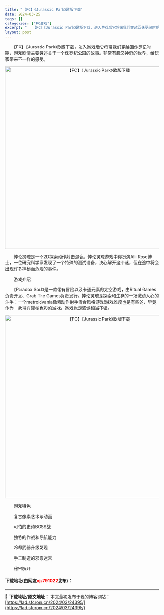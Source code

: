 ```yaml
---
title: "【FC】《Jurassic Park》欧版下载"
date: 2024-03-25
tags: []
categories: ["FC游戏"]
excerpt: "　　【FC】《Jurassic Park》欧版下载，进入游戏后它将带我们穿越回侏罗纪时期，游戏剧情主要讲述关于一个侏罗纪公园的故事。非常有趣又神奇的世界，给玩家带来不一样的感受。 　　悖论灵魂是一个2D探索动作射击混合。悖论灵魂游戏中你扮演Alli Rose博士，一位研究科学家发现了一个特殊的测试设&hellip;"
layout: post
---
```


 <p>　　【FC】《Jurassic Park》欧版下载，进入游戏后它将带我们穿越回侏罗纪时期，游戏剧情主要讲述关于一个侏罗纪公园的故事。非常有趣又神奇的世界，给玩家带来不一样的感受。</p> <p align="center"><img align="" border="0" src="https://lad.sfcrom.cn/wp-content/uploads/2024/03/20240325_660193eac1375.png" width="597" alt="【FC】《Jurassic Park》欧版下载" /></p> <p>　　悖论灵魂是一个2D探索动作射击混合。悖论灵魂游戏中你扮演Alli Rose博士，一位研究科学家发现了一个特殊的测试设备，决心解开这个谜，但在途中将会出现许多神秘而危险的事件。</p> <p>　　游戏介绍</p> <p>　　《Paradox Soul》是一款带有冒险以及卡通元素的太空游戏，由Ritual Games负责开发、Grab The Games负责发行。悖论灵魂是探索和生存的一场激动人心的斗争：一个metroidvania像素动作射手混合风格游戏!游戏难度也是有些的，毕竟作为一款带有硬核色彩的游戏，游戏也是感觉相当不错。</p> <p align="center"><img align="" border="0" src="https://lad.sfcrom.cn/wp-content/uploads/2024/03/20240325_660193eb9e573.png" width="599" alt="【FC】《Jurassic Park》欧版下载" /></p> <p>　　游戏特色</p> <p>　　复古像素艺术与动画</p> <p>　　可怕的史诗BOSS战</p> <p>　　独特的作战和导航能力</p> <p>　　冷却武器升级发现</p> <p>　　手工制造的邪恶迷宫</p> <p>　　秘密解开</p> <p><h4>下载地址(由网友<font color="red">xjs791022</font>发布)：</h4></p> 

---
📖 **下载地址/原文地址：** 本文最初发布于我的博客网站：[https://lad.sfcrom.cn/2024/03/24395/](https://lad.sfcrom.cn/2024/03/24395/)

